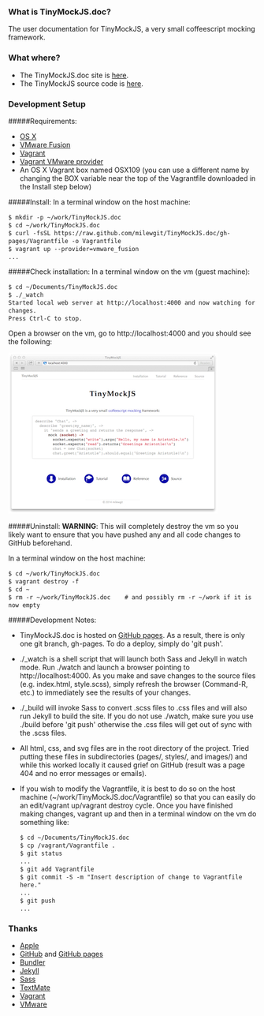 ### What is TinyMockJS.doc?
The user documentation for TinyMockJS, a very small coffeescript mocking framework.

### What where?

- The TinyMockJS.doc site is [here](http://milewgit.github.io/TinyMockJS.doc/).
- The TinyMockJS source code is [here](https://github.com/milewgit/TinyMockJS).

### Development Setup

#####Requirements:
- [OS X](https://www.apple.com/osx/)
- [VMware Fusion](http://www.vmware.com/ca/en/products/fusion)
- [Vagrant](http://www.vagrantup.com)
- [Vagrant VMware provider](https://www.vagrantup.com/vmware)
- An OS X Vagrant box named OSX109 (you can use a different name by changing the BOX variable near the top of the Vagrantfile downloaded in the Install step below)

#####Install:
In a terminal window on the host machine:
```
$ mkdir -p ~/work/TinyMockJS.doc
$ cd ~/work/TinyMockJS.doc
$ curl -fsSL https://raw.github.com/milewgit/TinyMockJS.doc/gh-pages/Vagrantfile -o Vagrantfile
$ vagrant up --provider=vmware_fusion
...
```

#####Check installation:
In a terminal window on the vm (guest machine):
```
$ cd ~/Documents/TinyMockJS.doc
$ ./_watch
Started local web server at http://localhost:4000 and now watching for changes.
Press Ctrl-C to stop.

```
Open a browser on the vm, go to http://localhost:4000 and you should see the following:

![TinyMockJS.doc screenshot](screenshot.jpg)

#####Uninstall:
**WARNING**: This will completely destroy the vm so you likely want to ensure that you have 
pushed any and all code changes to GitHub beforehand.

In a terminal window on the host machine:
```
$ cd ~/work/TinyMockJS.doc
$ vagrant destroy -f
$ cd ~
$ rm -r ~/work/TinyMockJS.doc    # and possibly rm -r ~/work if it is now empty
```


#####Development Notes:
- TinyMockJS.doc is hosted on [GitHub pages](https://pages.github.com).  As a result, there is only one git 
branch, gh-pages.  To do a deploy, simply do 'git push'.

- ./_watch is a shell script that will launch both Sass and Jekyll in watch mode.  Run ./watch and
launch a browser pointing to http://localhost:4000.  As you make and save changes to the source 
files (e.g. index.html, style.scss), simply refresh the browser (Command-R, etc.) to immediately 
see the results of your changes.

- ./_build will invoke Sass to convert .scss files to .css files and will also run Jekyll to build
the site.  If you do not use ./watch, make sure you use ./build before 'git push' otherwise the .css 
files will get out of sync with the .scss files.

- All html, css, and svg files are in the root directory of the project.  Tried putting these files in
subdirectories (pages/, styles/, and images/) and while this worked locally it caused grief on
GitHub (result was a page 404 and no error messages or emails).
  
- If you wish to modify the Vagrantfile, it is best to do so on the host machine (~/work/TinyMockJS.doc/Vagrantfile) 
so that you can easily do an edit/vagrant up/vagrant destroy cycle.  Once you have finished making 
changes, vagrant up and then in a terminal window on the vm do something like:
    ```
    $ cd ~/Documents/TinyMockJS.doc
    $ cp /vagrant/Vagrantfile .
    $ git status
    ...
    $ git add Vagrantfile
    $ git commit -S -m "Insert description of change to Vagrantfile here."
    ...
    $ git push
    ...
    ```


### Thanks
- [Apple](http://www.apple.com)
- [GitHub](https://github.com) and [GitHub pages](http://pages.github.com)
- [Bundler](http://bundler.io)
- [Jekyll](http://jekyllrb.com)
- [Sass](http://sass-lang.com)
- [TextMate](http://macromates.com)
- [Vagrant](https://www.vagrantup.com)
- [VMware](http://www.vmware.com)

